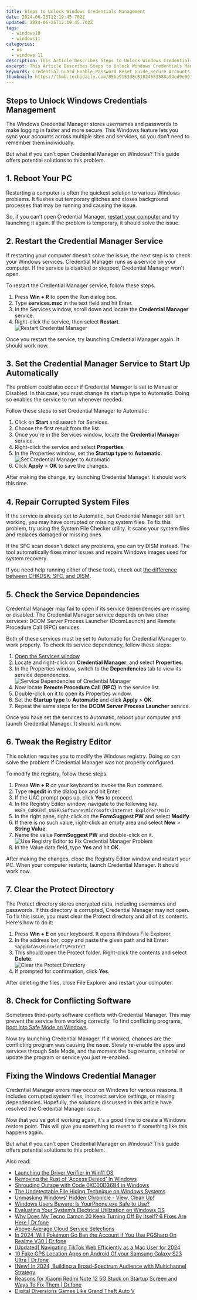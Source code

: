 ```yaml
---
title: Steps to Unlock Windows Credentials Management
date: 2024-06-25T12:19:45.702Z
updated: 2024-06-26T12:19:45.702Z
tags:
  - windows10
  - windows11
categories:
  - os
  - windows 11
description: This Article Describes Steps to Unlock Windows Credentials Management
excerpt: This Article Describes Steps to Unlock Windows Credentials Management
keywords: Credential Guard Enable,Password Reset Guide,Secure Accounts Access,Lockout Prevention Methods,Safe Sign-In Procedures,Bypass User Lockouts,Windows Security Patches
thumbnail: https://thmb.techidaily.com/85be9153d8c81024583588a94ed9e00fc880777ac2a8c7cff5efd5d21044d91c.jpg
---
```


## Steps to Unlock Windows Credentials Management

 The Windows Credential Manager stores usernames and passwords to make logging in faster and more secure. This Windows feature lets you sync your accounts across multiple sites and services, so you don’t need to remember them individually.

 But what if you can’t open Credential Manager on Windows? This guide offers potential solutions to this problem.

## 1\. Reboot Your PC

 Restarting a computer is often the quickest solution to various Windows problems. It flushes out temporary glitches and closes background processes that may be running and causing the issue.

 So, if you can’t open Credential Manager, [restart your computer](https://www.makeuseof.com/windows-restart-methods/) and try launching it again. If the problem is temporary, it should solve the issue.

## 2\. Restart the Credential Manager Service

 If restarting your computer doesn't solve the issue, the next step is to check your Windows services. Credential Manager runs as a service on your computer. If the service is disabled or stopped, Credential Manager won't open.

 To restart the Credential Manager service, follow these steps.

1. Press **Win + R** to open the Run dialog box.
2. Type **services.msc** in the text field and hit Enter.
3. In the Services window, scroll down and locate the **Credential Manager** service.
4. Right-click the service, then select **Restart**.  
![Restart Credential Manager](https://static1.makeuseofimages.com/wordpress/wp-content/uploads/2023/07/restart-credential-manager.jpg)

 Once you restart the service, try launching Credential Manager again. It should work now.

## 3\. Set the Credential Manager Service to Start Up Automatically

 The problem could also occur if Credential Manager is set to Manual or Disabled. In this case, you must change its startup type to Automatic. Doing so enables the service to run whenever needed.

 Follow these steps to set Credential Manager to Automatic:

1. Click on **Start** and search for Services.
2. Choose the first result from the list.
3. Once you're in the Services window, locate the **Credential Manager** service.
4. Right-click the service and select **Properties**.
5. In the Properties window, set the **Startup type** to **Automatic**.  
![Set Credential Manager to Automatic](https://static1.makeuseofimages.com/wordpress/wp-content/uploads/2023/07/set-credential-manager-to-automatic.jpg)
6. Click **Apply** \> **OK** to save the changes.

 After making the change, try launching Credential Manager. It should work this time.

## 4\. Repair Corrupted System Files

 If the service is already set to Automatic, but Credential Manager still isn't working, you may have corrupted or missing system files. To fix this problem, try using the System File Checker utility. It scans your system files and replaces damaged or missing ones.

 If the SFC scan doesn't detect any problems, you can try DISM instead. The tool automatically fixes minor issues and repairs Windows images used for system recovery.

 If you need help running either of these tools, check out [the difference between CHKDSK, SFC, and DISM](https://www.makeuseof.com/difference-between-chkdsk-sfc-and-dism-in-windows-10/).

## 5\. Check the Service Dependencies

 Credential Manager may fail to open if its service dependencies are missing or disabled. The Credential Manager service depends on two other services: DCOM Server Process Launcher (DcomLaunch) and Remote Procedure Call (RPC) services.

 Both of these services must be set to Automatic for Credential Manager to work properly. To check its service dependency, follow these steps:

1. [Open the Services window](https://www.makeuseof.com/windows-11-open-services-app/).
2. Locate and right-click on **Credential Manager**, and select **Properties**.
3. In the Properties window, switch to the **Dependencies** tab to view its service dependencies.  
![Service Dependencies of Credential Manager](https://static1.makeuseofimages.com/wordpress/wp-content/uploads/2023/07/service-dependencies-of-credential-manager.jpg)
4. Now locate **Remote Procedure Call (RPC)** in the service list.
5. Double-click on it to open its Properties window.
6. Set the **Startup type** to **Automatic** and click **Apply** \> **OK**.
7. Repeat the same steps for the **DCOM Server Process Launcher** service.

 Once you have set the services to Automatic, reboot your computer and launch Credential Manager. It should work now.

## 6\. Tweak the Registry Editor

 This solution requires you to modify the Windows registry. Doing so can solve the problem if Credential Manager was not properly configured.

 To modify the registry, follow these steps.

1. Press **Win + R** on your keyboard to invoke the Run command.
2. Type **regedit** in the dialog box and hit Enter.
3. If the UAC prompt pops up, click **Yes** to proceed.
4. In the Registry Editor window, navigate to the following key.  
`HKEY_CURRENT_USER\Software\Microsoft\Internet Explorer\Main`
5. In the right pane, right-click on the **FormSuggest PW** and select **Modify**.
6. If there is no such value, right-click an empty area and select **New** \> **String Value**.
7. Name the value **FormSuggest PW** and double-click on it.  
![Use Registry Editor to Fix Credential Manager Problem](https://static1.makeuseofimages.com/wordpress/wp-content/uploads/2023/07/use-registry-editor-to-fix-credential-manager-problem.jpg)
8. In the Value data field, type **Yes** and hit **OK**.

 After making the changes, close the Registry Editor window and restart your PC. When your computer restarts, launch Credential Manager. It should work now.

## 7\. Clear the Protect Directory

 The Protect directory stores encrypted data, including usernames and passwords. If this directory is corrupted, Credential Manager may not open. To fix this issue, you must clear the Protect directory and all of its contents. Here's how to do it:

1. Press **Win + E** on your keyboard. It opens Windows File Explorer.
2. In the address bar, copy and paste the given path and hit Enter:  
`%appdata%\Microsoft\Protect`
3. This should open the Protect folder. Right-click the contents and select **Delete**.  
![Clear the Protect Directory](https://static1.makeuseofimages.com/wordpress/wp-content/uploads/2023/07/clear-the-protect-directory.jpg)
4. If prompted for confirmation, click **Yes**.

 After deleting the files, close File Explorer and restart your computer.

## 8\. Check for Conflicting Software

 Sometimes third-party software conflicts with Credential Manager. This may prevent the service from working correctly. To find conflicting programs, [boot into Safe Mode on Windows](https://www.makeuseof.com/windows-11-boot-safe-mode/).

 Now try launching Credential Manager. If it worked, chances are the conflicting program was causing the issue. Slowly re-enable the apps and services through Safe Mode, and the moment the bug returns, uninstall or update the program or service you just re-enabled.

## Fixing the Windows Credential Manager

 Credential Manager errors may occur on Windows for various reasons. It includes corrupted system files, incorrect service settings, or missing dependencies. Hopefully, the solutions discussed in this article have resolved the Credential Manager issue.

 Now that you've got it working again, it's a good time to create a Windows restore point. This will give you something to revert to if something like this happens again.

 But what if you can’t open Credential Manager on Windows? This guide offers potential solutions to this problem.

<span class="atpl-alsoreadstyle">Also read:</span>
<div><ul>
<li><a href="https://windows11.techidaily.com/launching-the-driver-verifier-in-win11-os/"><u>Launching the Driver Verifier in Win11 OS</u></a></li>
<li><a href="https://windows11.techidaily.com/removing-the-rust-of-access-denied-in-windows/"><u>Removing the Rust of 'Access Denied' In Windows</u></a></li>
<li><a href="https://windows11.techidaily.com/shrouding-outage-with-code-0xc00d36b4-in-windows/"><u>Shrouding Outage with Code 0XC00D36B4 in Windows</u></a></li>
<li><a href="https://windows11.techidaily.com/the-undetectable-file-hiding-technique-on-windows-systems/"><u>The Undetectable File Hiding Technique on Windows Systems</u></a></li>
<li><a href="https://windows11.techidaily.com/unmasking-windows-hidden-chronicle-view-clean-up/"><u>Unmasking Windows' Hidden Chronicle - View, Clean Up!</u></a></li>
<li><a href="https://windows11.techidaily.com/windows-users-beware-is-yourphoneexe-safe-to-use/"><u>Windows Users Beware: Is YourPhone.exe Safe to Use?</u></a></li>
<li><a href="https://windows11.techidaily.com/evaluating-your-systems-electrical-utilization-on-windows-os/"><u>Evaluating Your System’s Electrical Utilization on Windows OS</u></a></li>
<li><a href="https://howto.techidaily.com/why-does-my-tecno-camon-20-keep-turning-off-by-itself-6-fixes-are-here-drfone-by-drfone-fix-android-problems-fix-android-problems/"><u>Why Does My Tecno Camon 20 Keep Turning Off By Itself? 6 Fixes Are Here | Dr.fone</u></a></li>
<li><a href="https://extra-information.techidaily.com/above-average-cloud-service-selections/"><u>Above-Average Cloud Service Selections</u></a></li>
<li><a href="https://pokemon-go-android.techidaily.com/in-2024-will-pokemon-go-ban-the-account-if-you-use-pgsharp-on-realme-v30-drfone-by-drfone-virtual-android/"><u>In 2024, Will Pokémon Go Ban the Account if You Use PGSharp On Realme V30 | Dr.fone</u></a></li>
<li><a href="https://tiktok-video-recordings.techidaily.com/updated-navigating-tiktok-web-efficiently-as-a-mac-user-for-2024/"><u>[Updated] Navigating TikTok Web Efficiently as a Mac User for 2024</u></a></li>
<li><a href="https://android-location.techidaily.com/10-fake-gps-location-apps-on-android-of-your-samsung-galaxy-s23-ultra-drfone-by-drfone-virtual/"><u>10 Fake GPS Location Apps on Android Of your Samsung Galaxy S23 Ultra | Dr.fone</u></a></li>
<li><a href="https://facebook-record-videos.techidaily.com/new-in-2024-building-a-broad-spectrum-audience-with-multichannel-strategy/"><u>[New] In 2024, Building a Broad-Spectrum Audience with Multichannel Strategy</u></a></li>
<li><a href="https://fix-guide.techidaily.com/reasons-for-xiaomi-redmi-note-12-5g-stuck-on-startup-screen-and-ways-to-fix-them-drfone-by-drfone-fix-android-problems-fix-android-problems/"><u>Reasons for Xiaomi Redmi Note 12 5G Stuck on Startup Screen and Ways To Fix Them | Dr.fone</u></a></li>
<li><a href="https://screen-mirroring-recording.techidaily.com/digital-diversions-games-like-grand-theft-auto-v/"><u>Digital Diversions  Games Like Grand Theft Auto V</u></a></li>
</ul></div>

<ins class="adsbygoogle"
      style="display:block"
      data-ad-client="ca-pub-7571918770474297"
      data-ad-slot="8358498916"
      data-ad-format="auto"
      data-full-width-responsive="true"></ins>